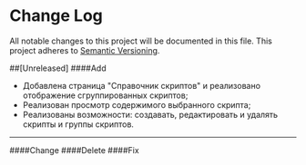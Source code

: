 # Change Log
All notable changes to this project will be documented in this file.
This project adheres to [Semantic Versioning](http://semver.org/).

##[Unreleased]
####Add

- Добавлена страница "Справочник скриптов" и реализовано отображение сгруппированных скриптов;
- Реализован просмотр содержимого выбранного скрипта;
- Реализованы возможности: создавать, редактировать и удалять скрипты и группы скриптов.

---

####Change
####Delete
####Fix